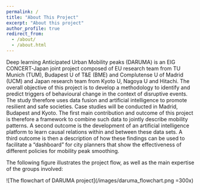 ```yaml
---
permalink: /
title: "About This Project"
excerpt: "About this project"
author_profile: true
redirect_from: 
  - /about/
  - /about.html
---
```


Deep learning Anticipated Urban Mobility peaks (DARUMA) is an EIG CONCERT-Japan joint project composed of EU research team from TU Munich (TUM), Budapest U of T&E (BME) and Complutense U of Madrid (UCM) and Japan research team from Kyoto U, Nagoya U and Hitachi. The overall objective of this project is to develop a methodology to identify and predict triggers of behavioural change in the context of disruptive events. The study therefore uses data fusion and artificial intelligence to promote resilient and safe societies. Case studies will be conducted in Madrid, Budapest and Kyoto. The first main contribution and outcome of this project is therefore a framework to combine such
data to jointly describe mobility patterns. A second outcome is the development of an artificial intelligence platform to learn causal relations within and between these data sets. A third outcome is then a description of how these findings can be used to facilitate a “dashboard” for city planners that show the effectiveness of different policies for mobility peak smoothing.

The following figure illustrates the project flow, as well as the main expertise of the groups involved: 

![The flowchart of DARUMA project](/images/daruma_flowchart.png =300x)

